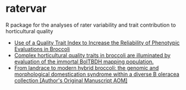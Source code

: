 # ratervar
R package for the analyses of rater variability and trait contribution to horticultural quality

<ul>
<li><a href="https://journals.ashs.org/hortsci/view/journals/hortsci/52/11/article-p1490.xml">Use of a Quality Trait Index to Increase the Reliability of Phenotypic Evaluations in Broccoli</a></li>

<li><a href="https://www.frontiersin.org/articles/10.3389/fpls.2019.01104/full">Complex horticultural quality traits in broccoli are illuminated by evaluation of the immortal BolTBDH mapping population.</a></li>

<li><a href="https://www.researchgate.net/publication/343960725_?_sg%5B0%5D=nliVSKQB6F5mbWPyYQBXmVLCJ9DrSkyjCghzv2Ch6aRnqtToPTACQI_gqjfcvCybKJJHGcsJxl-kuJdX6ixmRnEvk-Xeq1wRqDIPNydr.DCD-OGVVFq-8LpUmbxMJbylxgLq4HmMBBkwVX-7e-tURJOXvEkOfVhfKfmGckR2D9_gM0eLJ0zX2ckDhqgQA5A">From landrace to modern hybrid broccoli: the genomic and morphological domestication syndrome within a diverse B oleracea collection [Author's Original Manuscript AOM]</a></li>

